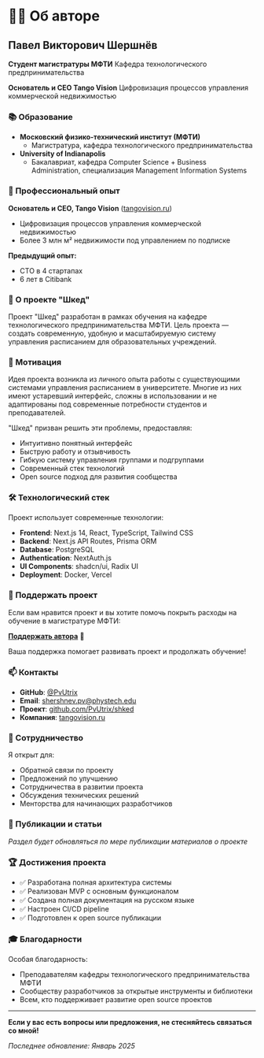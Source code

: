 # 👨‍💻 Об авторе

## Павел Викторович Шершнёв

**Студент магистратуры МФТИ**
Кафедра технологического предпринимательства

**Основатель и CEO Tango Vision**
Цифровизация процессов управления коммерческой недвижимостью

### 📚 Образование

- **Московский физико-технический институт (МФТИ)**
  - Магистратура, кафедра технологического предпринимательства
- **University of Indianapolis**
  - Бакалавриат, кафедра Computer Science + Business Administration, специализация Management Information Systems

### 💼 Профессиональный опыт

**Основатель и CEO, Tango Vision** ([tangovision.ru](https://tangovision.ru))
- Цифровизация процессов управления коммерческой недвижимостью
- Более 3 млн м² недвижимости под управлением по подписке

**Предыдущий опыт:**
- CTO в 4 стартапах
- 6 лет в Citibank

### 💼 О проекте "Шкед"

Проект "Шкед" разработан в рамках обучения на кафедре технологического предпринимательства МФТИ. Цель проекта — создать современную, удобную и масштабируемую систему управления расписанием для образовательных учреждений.

### 🎯 Мотивация

Идея проекта возникла из личного опыта работы с существующими системами управления расписанием в университете. Многие из них имеют устаревший интерфейс, сложны в использовании и не адаптированы под современные потребности студентов и преподавателей.

"Шкед" призван решить эти проблемы, предоставляя:
- Интуитивно понятный интерфейс
- Быструю работу и отзывчивость
- Гибкую систему управления группами и подгруппами
- Современный стек технологий
- Open source подход для развития сообщества

### 🛠️ Технологический стек

Проект использует современные технологии:
- **Frontend**: Next.js 14, React, TypeScript, Tailwind CSS
- **Backend**: Next.js API Routes, Prisma ORM
- **Database**: PostgreSQL
- **Authentication**: NextAuth.js
- **UI Components**: shadcn/ui, Radix UI
- **Deployment**: Docker, Vercel

### 💝 Поддержать проект

Если вам нравится проект и вы хотите помочь покрыть расходы на обучение в магистратуре МФТИ:

**[Поддержать автора](https://www.tbank.ru/cf/ATFldP3BgtQ)** 🙏

Ваша поддержка помогает развивать проект и продолжать обучение!

### 📫 Контакты

- **GitHub**: [@PvUtrix](https://github.com/PvUtrix)
- **Email**: shershnev.pv@phystech.edu
- **Проект**: [github.com/PvUtrix/shked](https://github.com/PvUtrix/shked)
- **Компания**: [tangovision.ru](https://tangovision.ru)

### 🤝 Сотрудничество

Я открыт для:
- Обратной связи по проекту
- Предложений по улучшению
- Сотрудничества в развитии проекта
- Обсуждения технических решений
- Менторства для начинающих разработчиков

### 📝 Публикации и статьи

_Раздел будет обновляться по мере публикации материалов о проекте_

### 🏆 Достижения проекта

- ✅ Разработана полная архитектура системы
- ✅ Реализован MVP с основным функционалом
- ✅ Создана полная документация на русском языке
- ✅ Настроен CI/CD pipeline
- ✅ Подготовлен к open source публикации

### 🎓 Благодарности

Особая благодарность:
- Преподавателям кафедры технологического предпринимательства МФТИ
- Сообществу разработчиков за открытые инструменты и библиотеки
- Всем, кто поддерживает развитие open source проектов

---

**Если у вас есть вопросы или предложения, не стесняйтесь связаться со мной!**

*Последнее обновление: Январь 2025*
